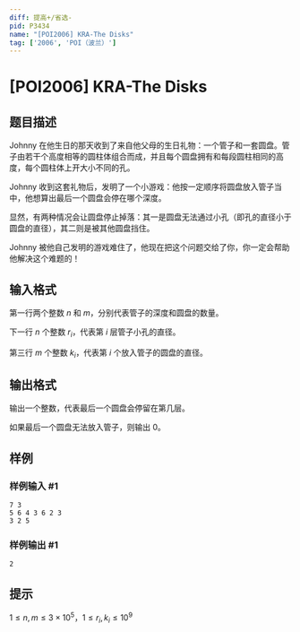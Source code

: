 ```yaml
---
diff: 提高+/省选-
pid: P3434
name: "[POI2006] KRA-The Disks"
tag: ['2006', 'POI（波兰）']
---
```

# [POI2006] KRA-The Disks
## 题目描述

Johnny 在他生日的那天收到了来自他父母的生日礼物：一个管子和一套圆盘。管子由若干个高度相等的圆柱体组合而成，并且每个圆盘拥有和每段圆柱相同的高度，每个圆柱体上开大小不同的孔。

Johnny 收到这套礼物后，发明了一个小游戏：他按一定顺序将圆盘放入管子当中，他想算出最后一个圆盘会停在哪个深度。

显然，有两种情况会让圆盘停止掉落：其一是圆盘无法通过小孔（即孔的直径小于圆盘的直径），其二则是被其他圆盘挡住。

Johnny 被他自己发明的游戏难住了，他现在把这个问题交给了你，你一定会帮助他解决这个难题的！
## 输入格式

第一行两个整数 $n$ 和 $m$，分别代表管子的深度和圆盘的数量。

下一行 $n$ 个整数 $r_i$，代表第 $i$ 层管子小孔的直径。

第三行 $m$ 个整数 $k_i$，代表第 $i$ 个放入管子的圆盘的直径。
## 输出格式

输出一个整数，代表最后一个圆盘会停留在第几层。

如果最后一个圆盘无法放入管子，则输出 $0$。
## 样例

### 样例输入 #1
```
7 3
5 6 4 3 6 2 3
3 2 5
```
### 样例输出 #1
```
2
```
## 提示

$1 \leq n,m \leq 3 \times 10^5$，$1 \leq r_i,k_i \leq 10^9$
